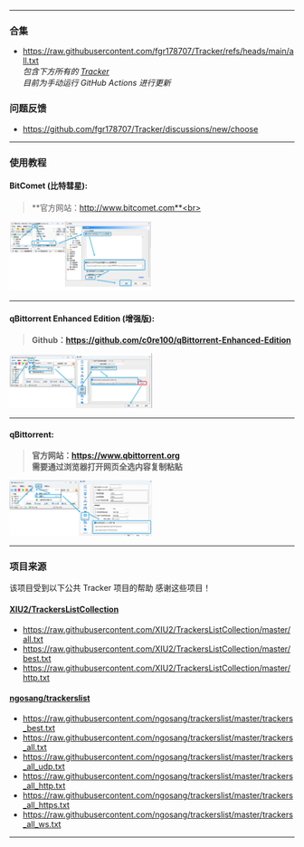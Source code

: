 ****

### 合集 
* https://raw.githubusercontent.com/fgr178707/Tracker/refs/heads/main/all.txt<br>
*包含下方所有的 [Tracker](#项目来源) <br>目前为手动运行 GitHub Actions 进行更新*
### 问题反馈 
* https://github.com/fgr178707/Tracker/discussions/new/choose

----

### 使用教程

#### BitComet (比特彗星):

> **官方网站：http://www.bitcomet.com**<br>
<img src="img/1.png" width="50%">

----

#### qBittorrent Enhanced Edition (增强版):
> **Github：https://github.com/c0re100/qBittorrent-Enhanced-Edition <br>**
<img src="img/2.png" alt="图片出自于 XIU2/TrackersListCollection" width="50%">

----

#### qBittorrent:
> **官方网站：https://www.qbittorrent.org<br>需要通过浏览器打开网页全选内容复制粘贴<br>**
<img src="img/3.png" alt="图片出自于 XIU2/TrackersListCollection"  width="50%">

----

### 项目来源

该项目受到以下公共 Tracker 项目的帮助 感谢这些项目！

#### [XIU2/TrackersListCollection](https://github.com/XIU2/TrackersListCollection)
* https://raw.githubusercontent.com/XIU2/TrackersListCollection/master/all.txt
* https://raw.githubusercontent.com/XIU2/TrackersListCollection/master/best.txt
* https://raw.githubusercontent.com/XIU2/TrackersListCollection/master/http.txt

#### [ngosang/trackerslist](https://github.com/ngosang/trackerslist)
* https://raw.githubusercontent.com/ngosang/trackerslist/master/trackers_best.txt
* https://raw.githubusercontent.com/ngosang/trackerslist/master/trackers_all.txt
* https://raw.githubusercontent.com/ngosang/trackerslist/master/trackers_all_udp.txt
* https://raw.githubusercontent.com/ngosang/trackerslist/master/trackers_all_http.txt
* https://raw.githubusercontent.com/ngosang/trackerslist/master/trackers_all_https.txt
* https://raw.githubusercontent.com/ngosang/trackerslist/master/trackers_all_ws.txt

****
